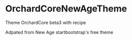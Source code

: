 # OrchardCoreNewAgeTheme
Theme OrchardCore beta3 with recipe

Adpated from New Age startbootstrap's free theme 
